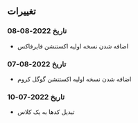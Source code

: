     
## تغییرات

### تاریخ 2022-08-08
- اضافه شدن نسخه اولیه اکستنشن فایرفاکس 

### تاریخ 2022-08-07
- اضافه شدن نسخه اولیه اکستنشن گوگل کروم 

### تاریخ 2022-07-10
- تبدیل کدها به یک کلاس 
